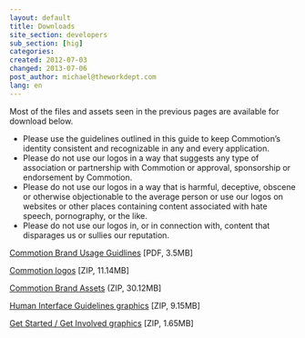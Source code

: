```yaml
---
layout: default
title: Downloads
site_section: developers
sub_section: [hig]
categories: 
created: 2012-07-03
changed: 2013-07-06
post_author: michael@theworkdept.com
lang: en
---
```

  <p>Most of the files and assets seen in the previous pages are available for download below.</p>

<ul>
	<li>Please use the guidelines outlined in this guide to keep Commotion’s identity consistent and recognizable in any and every application.</li>
	<li>Please do not use our logos in a way that suggests any type of association or partnership with Commotion or approval, sponsorship or endorsement by Commotion.</li>
	<li>Please do not use our logos in a way that is harmful, deceptive, obscene or otherwise objectionable to the average person or use our logos on websites or other places containing content associated with hate speech, pornography, or the like.</li>
	<li>Please do not use our logos in, or in connection with, content that disparages us or sullies our reputation.</li>
</ul>

<p><a href="/files/Commotion%20Brand%20Usage%20Guidelines.pdf">Commotion Brand Usage Guidlines</a> [PDF, 3.5MB]</p>

<p><a href="/files/Commotion%20Logos.zip">Commotion logos</a> [ZIP, 11.14MB]</p>

<p><a href="/files/Commotion%20Brand%20Assets.zip">Commotion Brand Assets</a> (ZIP, 30.12MB]</p>

<p><a href="/files/HIG%20graphics_0.zip">Human Interface Guidelines graphics</a> [ZIP, 9.15MB]</p>

<p><a href="/files/Get%20Started%20%3A%20Involved%20Graphics.zip">Get Started / Get Involved graphics</a> [ZIP, 1.65MB]</p>

<p>&nbsp;</p>

<p>&nbsp;</p>

<p>&nbsp;</p>

<p>&nbsp;</p>
 

